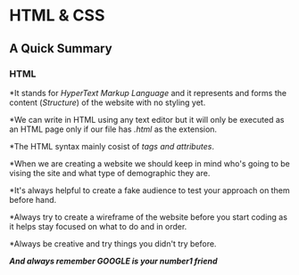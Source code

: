 # HTML & CSS
## A Quick Summary

### HTML

*It stands for _HyperText Markup Language_ and it represents and forms the content (_Structure_) of the website with no styling yet.

*We can write in HTML using any text editor but it will only be executed as an HTML page only if our file has _.html_ as the extension.

*The HTML syntax mainly cosist of _tags and attributes_.

*When we are creating a website we should keep in mind who's going to be vising the site and what type of demographic they are.

*It's always helpful to create a fake audience to test your approach on them before hand.

*Always try to create a wireframe of the website before you start coding as it helps stay focused on what to do and in order.

*Always be creative and try things you didn't try before.

_**And always remember **GOOGLE** is your number1 friend**_
